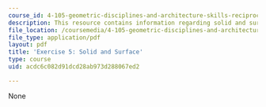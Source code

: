 ```yaml
---
course_id: 4-105-geometric-disciplines-and-architecture-skills-reciprocal-methodologies-fall-2012
description: This resource contains information regarding solid and surface.
file_location: /coursemedia/4-105-geometric-disciplines-and-architecture-skills-reciprocal-methodologies-fall-2012/acdc6c082d91dcd28ab973d288067ed2_MIT4_105F12_ex5-solidSurf.pdf
file_type: application/pdf
layout: pdf
title: 'Exercise 5: Solid and Surface'
type: course
uid: acdc6c082d91dcd28ab973d288067ed2

---
```

None
